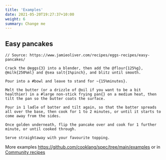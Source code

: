 ```yaml
---
title: 'Examples'
date: 2021-05-20T19:27:37+10:00
weight: 6
summary: Change me
---
```



## Easy pancakes

```
// Source: https://www.jamieoliver.com/recipes/eggs-recipes/easy-pancakes/

Crack the @eggs{3} into a blender, then add the @flour{125%g}, @milk{250%ml} and @sea salt{1%pinch}, and blitz until smooth.

Pour into a #bowl and leave to stand for ~{15%minutes}.

Melt the butter (or a drizzle of @oil if you want to be a bit healthier) in a #large non-stick frying pan{} on a medium heat, then tilt the pan so the butter coats the surface.

Pour in 1 ladle of batter and tilt again, so that the batter spreads all over the base, then cook for 1 to 2 minutes, or until it starts to come away from the sides.

Once golden underneath, flip the pancake over and cook for 1 further minute, or until cooked through.

Serve straightaway with your favourite topping.
```

More examples https://github.com/cooklang/spec/tree/main/examples or in [Community recipes](https://github.com/cooklang/recipes)
